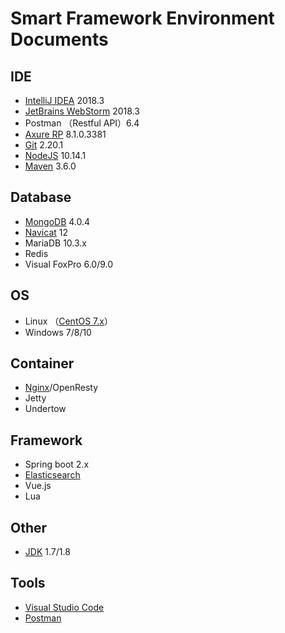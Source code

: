 # Smart Framework Environment Documents

## IDE
- [IntelliJ IDEA](IntelliJ-IDEA.md) 2018.3
- [JetBrains WebStorm](JetBrains-WebStorm.md) 2018.3
- Postman （Restful API）6.4
- [Axure RP](AxureRP.md) 8.1.0.3381
- [Git](Git.md) 2.20.1
- [NodeJS](NodeJS.md) 10.14.1
- [Maven](Maven.md) 3.6.0

## Database
- [MongoDB](MongoDB.md) 4.0.4
- [Navicat](Navicat.md) 12
- MariaDB 10.3.x
- Redis
- Visual FoxPro 6.0/9.0

## OS
- Linux （[CentOS 7.x](CentOS.md)）
- Windows 7/8/10

## Container
- [Nginx](Nginx.md)/OpenResty
- Jetty
- Undertow

## Framework
- Spring boot 2.x
- [Elasticsearch](Elasticsearch.md)
- Vue.js
- Lua

## Other
- [JDK](JavaSDK.md) 1.7/1.8

## Tools
- [Visual Studio Code](vscode.md)
- [Postman](Postman.md)